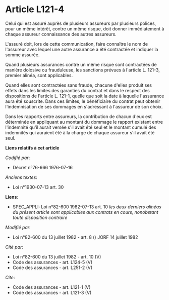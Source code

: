 # Article L121-4

Celui qui est assuré auprès de plusieurs assureurs par plusieurs polices, pour un même intérêt, contre un même risque, doit
donner immédiatement à chaque assureur connaissance des autres assureurs.

L'assuré doit, lors de cette communication, faire connaître le nom de l'assureur avec lequel une autre assurance a été
contractée et indiquer la somme assurée.

Quand plusieurs assurances contre un même risque sont contractées de manière dolosive ou frauduleuse, les sanctions prévues à
l'article L. 121-3, premier alinéa, sont applicables.

Quand elles sont contractées sans fraude, chacune d'elles produit ses effets dans les limites des garanties du contrat et
dans le respect des dispositions de l'article L. 121-1, quelle que soit la date à laquelle l'assurance aura été souscrite.
Dans ces limites, le bénéficiaire du contrat peut obtenir l'indemnisation de ses dommages en s'adressant à l'assureur de son
choix.

Dans les rapports entre assureurs, la contribution de chacun d'eux est déterminée en appliquant au montant du dommage le
rapport existant entre l'indemnité qu'il aurait versée s'il avait été seul et le montant cumulé des indemnités qui auraient
été à la charge de chaque assureur s'il avait été seul.

**Liens relatifs à cet article**

_Codifié par_:

  - Décret n°76-666 1976-07-16

_Anciens textes_:

  - Loi n°1930-07-13 art. 30

**Liens**:

  - SPEC_APPLI: Loi n°82-600 1982-07-13 art. 10 *les deux derniers alinéas du présent article sont applicables aux contrats en cours, nonobstant toute disposition contraire*

_Modifié par_:

  - Loi n°82-600 du 13 juillet 1982 - art. 8 () JORF 14 juillet 1982

_Cité par_:

  - Loi n°82-600 du 13 juillet 1982 - art. 10 (V)
  - Code des assurances - art. L124-5 (V)
  - Code des assurances - art. L251-2 (V)

_Cite_:

  - Code des assurances - art. L121-1 (V)
  - Code des assurances - art. L121-3 (V)
